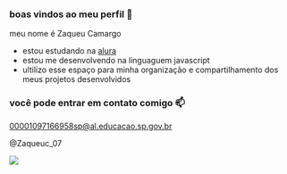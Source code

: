 ### boas vindos ao meu perfil 🥇

meu nome é Zaqueu Camargo

- estou estudando na [alura](https://www.alura.com.br)
- estou me desenvolvendo na linguaguem javascript
- ultilizo esse espaço para minha organização e compartilhamento dos meus projetos desenvolvidos

### você pode entrar em contato comigo 📫

00001097166958sp@al.educacao.sp.gov.br

@Zaqueuc_07

![](https://media1.tenor.com/m/mCiM7CmGGI4AAAAC/naruto.gif)
